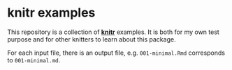 # knitr examples

This repository is a collection of [**knitr**](http://yihui.org/knitr/) examples. It is both for my own test purpose and for other knitters to learn about this package.

For each input file, there is an output file, e.g. `001-minimal.Rmd` corresponds to `001-minimal.md`.
